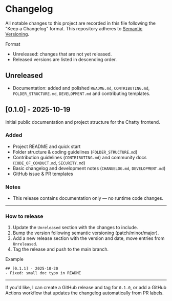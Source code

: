 # Changelog

All notable changes to this project are recorded in this file following the "Keep a Changelog" format. This repository adheres to [Semantic Versioning](https://semver.org/).

Format

- Unreleased: changes that are not yet released.
- Released versions are listed in descending order.

## Unreleased

- Documentation: added and polished `README.md`, `CONTRIBUTING.md`, `FOLDER_STRUCTURE.md`, `DEVELOPMENT.md` and contributing templates.

## [0.1.0] - 2025-10-19

Initial public documentation and project structure for the Chatty frontend.

### Added

- Project README and quick start
- Folder structure & coding guidelines (`FOLDER_STRUCTURE.md`)
- Contribution guidelines (`CONTRIBUTING.md`) and community docs (`CODE_OF_CONDUCT.md`, `SECURITY.md`)
- Basic changelog and development notes (`CHANGELOG.md`, `DEVELOPMENT.md`)
- GitHub issue & PR templates

### Notes

- This release contains documentation only — no runtime code changes.

---

### How to release

1. Update the `Unreleased` section with the changes to include.
2. Bump the version following semantic versioning (patch/minor/major).
3. Add a new release section with the version and date, move entries from `Unreleased`.
4. Tag the release and push to the main branch.

Example

```
## [0.1.1] - 2025-10-20
- Fixed: small doc typo in README
```

---

If you'd like, I can create a GitHub release and tag for `0.1.0`, or add a GitHub Actions workflow that updates the changelog automatically from PR labels.
